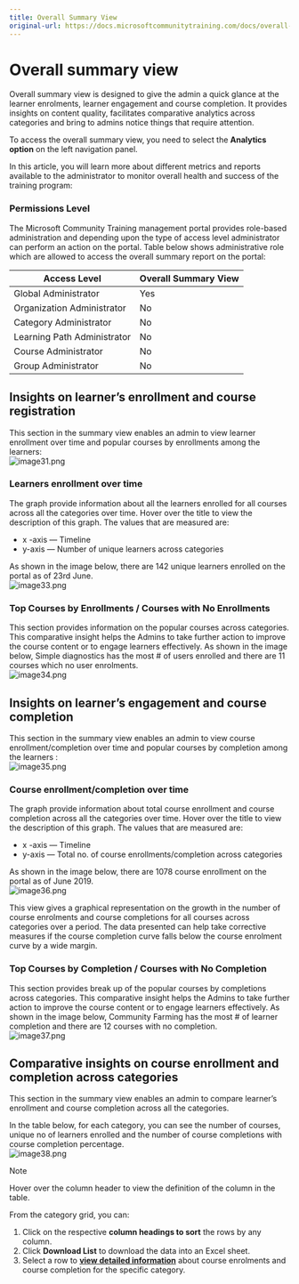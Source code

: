 ```yaml
---
title: Overall Summary View 
original-url: https://docs.microsoftcommunitytraining.com/docs/overall-summary
---
```


# Overall summary view 

Overall summary view is designed to give the admin a quick glance at the learner enrolments, learner engagement and course completion. It provides insights on content quality, facilitates comparative analytics across categories and bring to admins notice things that require attention. 

To access the overall summary view, you need to select the **Analytics option** on the left navigation panel. 

In this article, you will learn more about different metrics and reports available to the administrator to monitor overall health and success of the training program:

### Permissions Level
The Microsoft Community Training management portal provides role-based administration and depending upon the type of access level administrator can perform an action on the portal. Table below shows administrative role which are allowed to access the overall summary report on the portal:

|Access Level  	|Overall Summary View|
|---|---|
|Global Administrator| Yes |
|Organization Administrator |No|
|Category Administrator	|No|
|Learning Path Administrator|No|
|Course Administrator	|No|
|Group Administrator	|No|

## Insights on learner’s enrollment and course registration
This section in the summary view enables an admin to view learner enrollment over time and popular courses by enrollments among the learners:  
![image31.png](../../media/image%2831%29.png)
    
### Learners enrollment over time
The graph provide information about all the learners enrolled for all courses across all the categories over time. Hover over the title to view the description of this graph. The values that are measured are:

* x -axis — Timeline
* y-axis — Number of unique learners across categories

As shown in the image below, there are 142 unique learners enrolled on the portal as of 23rd June.  
![image33.png](../../media/image%2833%29.png)

### Top Courses by Enrollments / Courses with No Enrollments 
This section provides information on the popular courses across categories. This comparative insight helps the Admins to take further action to improve the course content or to engage learners effectively. As shown in the image below, Simple diagnostics has the most # of users enrolled and there are 11 courses which no user enrolments.  
![image34.png](../../media/image%2834%29.png)
    
    
## Insights on learner’s engagement and course completion
This section in the summary view enables an admin to view course enrollment/completion over time and popular courses by completion among the learners :  
![image35.png](../../media/image%2835%29.png)
    
### Course enrollment/completion over time
The graph provide information about total course enrollment and course completion across all the categories over time. Hover over the title to view the description of this graph. The values that are measured are:  
* x -axis — Timeline
* y-axis — Total no. of course enrollments/completion across categories

As shown in the image below, there are 1078 course enrollment on the portal as of June 2019.  
![image36.png](../../media/image%2836%29.png)

This view gives a graphical representation on the growth in the number of course enrolments and course completions for all courses across categories over a period. The data presented can help take corrective measures if the course completion curve falls below the course enrolment curve by a wide margin.

### Top Courses by Completion / Courses with No Completion

This section provides break up of the popular courses by completions across categories. This comparative insight helps the Admins to take further action to improve the course content or to engage learners effectively. As shown in the image below, Community Farming has the most # of learner completion and there are 12 courses with no completion.  
![image37.png](../../media/image%2837%29.png)

## Comparative insights on course enrollment and completion across categories

This section in the summary view enables an admin to compare learner’s enrollment and course completion across all the categories. 

In the table below, for each category, you can see the number of courses, unique no of learners enrolled and the number of course completions with course completion percentage.  
![image38.png](../../media/image%2838%29.png)

> [!NOTE]
> Hover over the column header to view the definition of the column in the table.

From the category grid, you can:  
1.	Click on the respective **column headings to sort** the rows by any column.
2.	Click **Download List** to download the data into an Excel sheet.
3.	Select a row to [**view detailed information**](./3_category-view-report.md) about course enrolments and course completion for the specific category.
